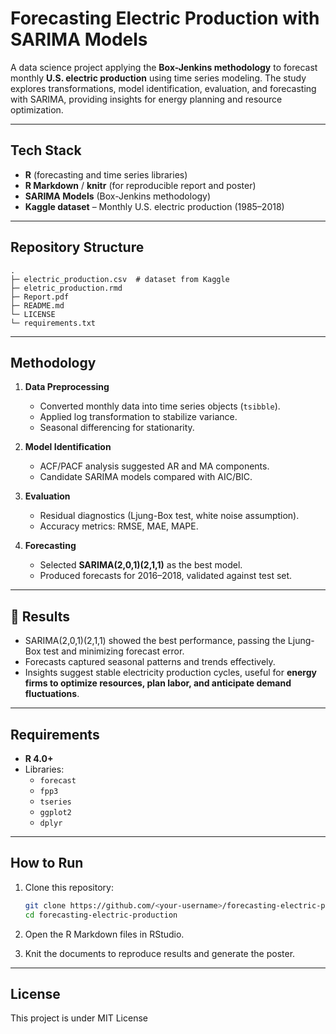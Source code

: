 # Forecasting Electric Production with SARIMA Models

A data science project applying the **Box-Jenkins methodology** to forecast monthly **U.S. electric production** using time series modeling. The study explores transformations, model identification, evaluation, and forecasting with SARIMA, providing insights for energy planning and resource optimization.

---

## Tech Stack

- **R** (forecasting and time series libraries)  
- **R Markdown** / **knitr** (for reproducible report and poster)  
- **SARIMA Models** (Box-Jenkins methodology)  
- **Kaggle dataset** – Monthly U.S. electric production (1985–2018)  

---

## Repository Structure

~~~text
.
├─ electric_production.csv  # dataset from Kaggle
├─ eletric_production.rmd
├─ Report.pdf                 
├─ README.md
└─ LICENSE
└─ requirements.txt

~~~

---

## Methodology

1. **Data Preprocessing**  
   - Converted monthly data into time series objects (`tsibble`).  
   - Applied log transformation to stabilize variance.  
   - Seasonal differencing for stationarity.  

2. **Model Identification**  
   - ACF/PACF analysis suggested AR and MA components.  
   - Candidate SARIMA models compared with AIC/BIC.  

3. **Evaluation**  
   - Residual diagnostics (Ljung-Box test, white noise assumption).  
   - Accuracy metrics: RMSE, MAE, MAPE.  

4. **Forecasting**  
   - Selected **SARIMA(2,0,1)(2,1,1)** as the best model.  
   - Produced forecasts for 2016–2018, validated against test set.  

---

## 🔎 Results

- SARIMA(2,0,1)(2,1,1) showed the best performance, passing the Ljung-Box test and minimizing forecast error.  
- Forecasts captured seasonal patterns and trends effectively.  
- Insights suggest stable electricity production cycles, useful for **energy firms to optimize resources, plan labor, and anticipate demand fluctuations**.  

---

## Requirements

- **R 4.0+**  
- Libraries:  
  - `forecast`  
  - `fpp3`  
  - `tseries`  
  - `ggplot2`  
  - `dplyr`  

---

## How to Run

1. Clone this repository:
   ~~~bash
   git clone https://github.com/<your-username>/forecasting-electric-production.git
   cd forecasting-electric-production
   ~~~

2. Open the R Markdown files in RStudio.  

3. Knit the documents to reproduce results and generate the poster.  

---

## License

This project is under MIT License
